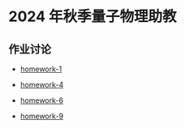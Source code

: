 # 2024 年秋季量子物理助教


## 作业讨论

* [homework-1](2024-fall-quantum-physics-TA/homework-1-discussion.md)

* [homework-4](2024-fall-quantum-physics-TA/homework-4-discussion.md)

* [homework-6](2024-fall-quantum-physics-TA/homework-6-discussion.md)

* [homework-9](2024-fall-quantum-physics-TA/homework-9-discussion.md)
